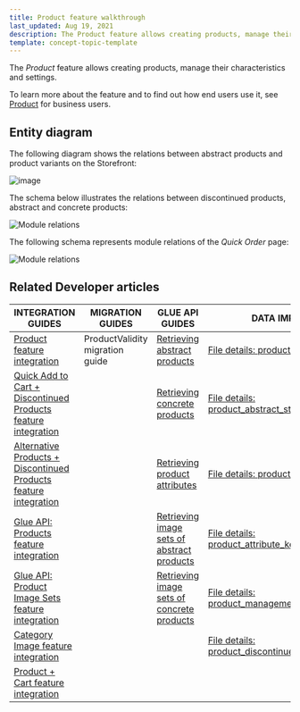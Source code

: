 ```yaml
---
title: Product feature walkthrough
last_updated: Aug 19, 2021
description: The Product feature allows creating products, manage their characteristics and settings.
template: concept-topic-template
---
```


The _Product_ feature allows creating products, manage their characteristics and settings.



To learn more about the feature and to find out how end users use it, see [Product](/docs/scos/user/features/{{page.version}}/product-feature-overview/product-feature-overview.html) for business users.


## Entity diagram

The following diagram shows the relations between abstract products and product variants on the Storefront:

<div class="width-100">

![image](https://spryker.s3.eu-central-1.amazonaws.com/docs/Features/Product+Management/Product+Abstraction/product-abstraction.png)

</div>

The schema below illustrates the relations between discontinued products, abstract and concrete products:

<div class="width-100">

![Module relations](https://spryker.s3.eu-central-1.amazonaws.com/docs/Features/Product+Management/Discontinued+Products/Discontinued+Products+Feature+Overview/discontinued-schema.png)

</div>


The following schema  represents module relations of the _Quick Order_ page:

<div class="width-100">

![Module relations](https://spryker.s3.eu-central-1.amazonaws.com/docs/Features/Search+and+Filter/Search+Widget+for+Concrete+Products+Overview/module-relations.png)

</div>

## Related Developer articles

| INTEGRATION GUIDES | MIGRATION GUIDES | GLUE API GUIDES | DATA IMPORT |
|---|---|---|---|
| [Product feature integration](/docs/scos/dev/feature-integration-guides/{{page.version}}/product-feature-integration.html) | ProductValidity migration guide | [Retrieving abstract products](/docs/marketplace/dev/glue-api-guides/{{page.version}}/abstract-products/retrieving-abstract-products.html) | [File details: product_abstract.csv](/docs/scos/dev/data-import/{{page.version}}/data-import-categories/catalog-setup/products/file-details-product-abstract.csv.html) |
| [Quick Add to Cart + Discontinued Products feature integration](/docs/scos/dev/feature-integration-guides/{{page.version}}/quick-add-to-cart-discontinued-products-feature-integration.html) |  | [Retrieving concrete products](/docs/marketplace/dev/glue-api-guides/{{page.version}}/concrete-products/retrieving-concrete-products.html) | [File details: product_abstract_store.csv](/docs/scos/dev/data-import/{{page.version}}/data-import-categories/catalog-setup/products/file-details-product-abstract-store.csv.html) |
| [Alternative Products + Discontinued Products feature integration](/docs/scos/dev/feature-integration-guides/{{page.version}}/alternative-products-discontinued-products-feature-integration.html) |  | [Retrieving product attributes](/docs/scos/dev/glue-api-guides/{{page.version}}/managing-products/retrieving-product-attributes.html) | [File details: product_concrete.csv](/docs/scos/dev/data-import/{{page.version}}/data-import-categories/catalog-setup/products/file-details-product-concrete.csv.html) |
| [Glue API: Products feature integration](/docs/scos/dev/feature-integration-guides/{{page.version}}/glue-api/glue-api-products-feature-integration.html) |  | [Retrieving image sets of abstract products](/docs/scos/dev/glue-api-guides/{{page.version}}/managing-products/abstract-products/retrieving-image-sets-of-abstract-products.html) | [File details: product_attribute_key.csv](/docs/scos/dev/data-import/{{page.version}}/data-import-categories/catalog-setup/products/file-details-product-attribute-key.csv.html) |
| [Glue API: Product Image Sets feature integration](/docs/scos/dev/feature-integration-guides/{{page.version}}/glue-api/glue-api-product-image-sets-feature-integration.html) |  | [Retrieving image sets of concrete products](/docs/scos/dev/glue-api-guides/{{page.version}}/managing-products/concrete-products/retrieving-image-sets-of-concrete-products.html) | [File details: product_management_attribute.csv](/docs/scos/dev/data-import/{{page.version}}/data-import-categories/catalog-setup/products/file-details-product-management-attribute.csv.html) |
| [Category Image feature integration](/docs/scos/dev/feature-integration-guides/{{page.version}}/category-image-feature-integration.html) |  |  | [File details: product_discontinued.csv](/docs/scos/dev/data-import/{{page.version}}/data-import-categories/merchandising-setup/product-merchandising/file-details-product-discontinued.csv.html) |
| [Product + Cart feature integration](/docs/scos/dev/feature-integration-guides/{{page.version}}/product-cart-feature-integration.html) |  |  |  |
